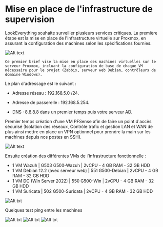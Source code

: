 # Mise en place de l'infrastructure de supervision

LookEverything souhaite surveiller plusieurs services critiques. La première étape est la mise en place de l'infrastructure virtuelle sur Proxmox, en assurant la configuration des machines selon les spécifications fournies.

![Alt text](schéma)

    Ce premier brief vise la mise en place des machines virtuelles sur le serveur Proxmox, incluant la configuration de base de chaque VM nécessaire pour le projet (Zabbix, serveur web Debian, contrôleurs de domaine Windows).

Le plan d'adressage est le suivant :

* Adresse réseau : 192.168.5.0 /24.

* Adresse de passerelle : 192.168.5.254.

* DNS : 8.8.8.8 dans un premier temps puis votre serveur AD.


Premier temps création d'une VM PFSense afin de faire un point d'accès sécurisé (Isolation des réseaux, Contrôle trafic et gestion LAN et WAN de plus ainsi mettre en place un VPN optionnel pour prendre la main sur les machines depuis nos postes en SSH).

![Alt text](pfsense)

Ensuite création des différentes VMs de l'infrastructure fonctionnelle :

- 1 VM Wazuh | G503 G500-Wazuh | 2vCPU - 4 GB RAM - 32 GB HDD
- 1 VM Debian 12.2 (avec serveur web) | 551 G500-Debian  | 2vCPU - 4 GB RAM - 32 GB HDD
- 1 VM DC (Win Server 2022) | 550 G500-Win  | 2vCPU - 4 GB RAM - 32 GB HDD
- 1 VM Suricata | 502 G500-Suricata | 2vCPU - 4 GB RAM - 32 GB HDD

![Alt txt](VMs)

Quelques test ping entre les machines

![Alt txt]()
![Alt txt]()
![Alt txt]()
